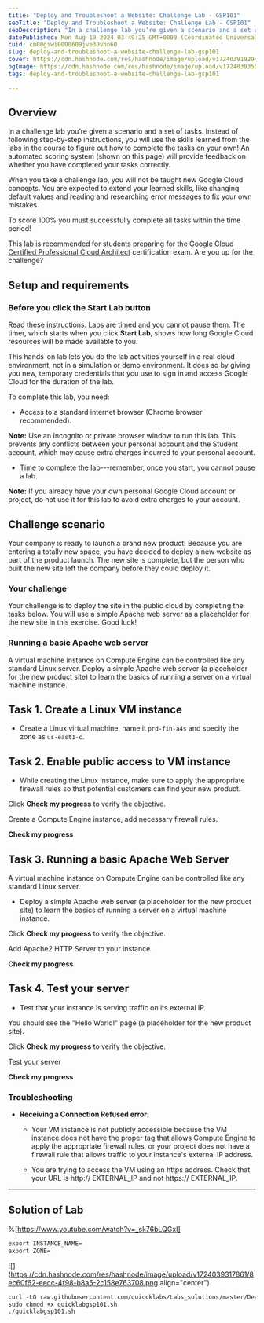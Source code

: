 ```yaml
---
title: "Deploy and Troubleshoot a Website: Challenge Lab - GSP101"
seoTitle: "Deploy and Troubleshoot a Website: Challenge Lab - GSP101"
seoDescription: "In a challenge lab you’re given a scenario and a set of tasks. Instead of following step-by-step instructions, you will use the skills learned from the labs"
datePublished: Mon Aug 19 2024 03:49:25 GMT+0000 (Coordinated Universal Time)
cuid: cm00giwi0000609jve30vhn60
slug: deploy-and-troubleshoot-a-website-challenge-lab-gsp101
cover: https://cdn.hashnode.com/res/hashnode/image/upload/v1724039192943/6749c1da-d12b-45a2-a60e-a92841e8765c.png
ogImage: https://cdn.hashnode.com/res/hashnode/image/upload/v1724039350552/85e99ffa-2130-4b3a-98ef-1dcd5ce26850.png
tags: deploy-and-troubleshoot-a-website-challenge-lab-gsp101

---
```


## **Overview**

In a challenge lab you’re given a scenario and a set of tasks. Instead of following step-by-step instructions, you will use the skills learned from the labs in the course to figure out how to complete the tasks on your own! An automated scoring system (shown on this page) will provide feedback on whether you have completed your tasks correctly.

When you take a challenge lab, you will not be taught new Google Cloud concepts. You are expected to extend your learned skills, like changing default values and reading and researching error messages to fix your own mistakes.

To score 100% you must successfully complete all tasks within the time period!

This lab is recommended for students preparing for the [Google Cloud Certified Professional Cloud Architect](https://cloud.google.com/certification/cloud-architect) certification exam. Are you up for the challenge?

## **Setup and requirements**

### Before you click the Start Lab button

Read these instructions. Labs are timed and you cannot pause them. The timer, which starts when you click **Start Lab**, shows how long Google Cloud resources will be made available to you.

This hands-on lab lets you do the lab activities yourself in a real cloud environment, not in a simulation or demo environment. It does so by giving you new, temporary credentials that you use to sign in and access Google Cloud for the duration of the lab.

To complete this lab, you need:

* Access to a standard internet browser (Chrome browser recommended).
    

**Note:** Use an Incognito or private browser window to run this lab. This prevents any conflicts between your personal account and the Student account, which may cause extra charges incurred to your personal account.

* Time to complete the lab---remember, once you start, you cannot pause a lab.
    

**Note:** If you already have your own personal Google Cloud account or project, do not use it for this lab to avoid extra charges to your account.

## **Challenge scenario**

Your company is ready to launch a brand new product! Because you are entering a totally new space, you have decided to deploy a new website as part of the product launch. The new site is complete, but the person who built the new site left the company before they could deploy it.

### Your challenge

Your challenge is to deploy the site in the public cloud by completing the tasks below. You will use a simple Apache web server as a placeholder for the new site in this exercise. Good luck!

### Running a basic Apache web server

A virtual machine instance on Compute Engine can be controlled like any standard Linux server. Deploy a simple Apache web server (a placeholder for the new product site) to learn the basics of running a server on a virtual machine instance.

## **Task 1. Create a Linux VM instance**

* Create a Linux virtual machine, name it `prd-fin-a4s` and specify the zone as `us-east1-c`.
    

## **Task 2. Enable public access to VM instance**

* While creating the Linux instance, make sure to apply the appropriate firewall rules so that potential customers can find your new product.
    

Click **Check my progress** to verify the objective.

Create a Compute Engine instance, add necessary firewall rules.

**Check my progress**

## **Task 3. Running a basic Apache Web Server**

A virtual machine instance on Compute Engine can be controlled like any standard Linux server.

* Deploy a simple Apache web server (a placeholder for the new product site) to learn the basics of running a server on a virtual machine instance.
    

Click **Check my progress** to verify the objective.

Add Apache2 HTTP Server to your instance

**Check my progress**

## **Task 4. Test your server**

* Test that your instance is serving traffic on its external IP.
    

You should see the "Hello World!" page (a placeholder for the new product site).

Click **Check my progress** to verify the objective.

Test your server

**Check my progress**

### **Troubleshooting**

* **Receiving a Connection Refused error:**
    
    * Your VM instance is not publicly accessible because the VM instance does not have the proper tag that allows Compute Engine to apply the appropriate firewall rules, or your project does not have a firewall rule that allows traffic to your instance's external IP address.
        
    * You are trying to access the VM using an https address. Check that your URL is http:// EXTERNAL\_IP and not https:// EXTERNAL\_IP.
        

---

## Solution of Lab

%[https://www.youtube.com/watch?v=_sk76bLQGxI] 

```apache
export INSTANCE_NAME=
export ZONE=
```

![](https://cdn.hashnode.com/res/hashnode/image/upload/v1724039317861/8ec60f62-eecc-4f98-b8a5-2c158e763708.png align="center")

```apache
curl -LO raw.githubusercontent.com/quiccklabs/Labs_solutions/master/Deploy%20and%20Troubleshoot%20a%20Website%20Challenge%20Lab/quicklabgsp101.sh
sudo chmod +x quicklabgsp101.sh
./quicklabgsp101.sh
```